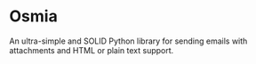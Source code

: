 # Osmia
An ultra-simple and SOLID Python library for sending emails with attachments and HTML or plain text support.

